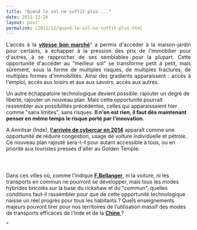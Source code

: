 ```yaml
---
title: "Quand le sol ne suffit plus ..."
date: 2011-12-26
layout: post
permalink: /2011/12/quand-le-sol-ne-suffit-plus.html
---
```


<p style="text-align: justify">L'accès à la <a href=""http://www.addrn.fr/fileadmin/user_upload/observatoires/mobilite/mobilite_w.pdf"" target=""_blank""><strong>vitesse bon marché</strong></a>" a permis d'accéder à la maison-jardin pour certains, à échapper à la pression des prix de l'immobilier pour d'autres, à se rapprocher de ses semblables pour la plupart. Cette opportunité d'accéder au "meilleur sol" se transforme petit à petit, mais sûrement, sous la forme de multiples risques, de multiples fractures, de multiples formes d'immobilités. Ainsi des gradients apparaissent : accès à l'emploi, accès aux loisirs et aux aux savoirs, accès aux autres.</p> <p style=""text-align: justify"">Un autre échappatoire technologique devient possible: rajouter un degré de liberté, rajouter un nouveau plan. Mais cette opportunité pourrait ressembler aux possibilités précédentes, celles qui apparaissaient hier  comme "sans limites", sans risques. <strong>Il n'en est rien, il faut dès maintenant penser en même temps le risque porté par l'innovation</strong>. </p>  <!--more-->  A Amritsar (Inde), <a href=""http://www.ultraglobalprt.com/worlds-largest-urban-prt-system-announced/"" target=""_blank""><strong>l'arrivée de cybercar en 2014</strong></a> apparaît comme une opportunité de réduire congestion, usage de voiture individuelle et pétrole. Ce nouveau plan rajouté sera-t-il pour autant accessible à tous, ou en priorité aux touristes pressés d'aller au Golden Temple. <p><a href=""/wp-content/uploads/sites/6/old/6a0120a66d2ad4970b01675f68eaba970b-pi.jpg""><img alt=""Ultra_amritsar_2-1024x486"" border=""0"" class=""asset  asset-image at-xid-6a0120a66d2ad4970b01675f68eaba970b image-full"" src=""/wp-content/uploads/sites/6/old/6a0120a66d2ad4970b01675f68eaba970b-800wi.jpg"" title=""Ultra_amritsar_2-1024x486"" /></a></p> <p><a href=""/wp-content/uploads/sites/6/old/6a0120a66d2ad4970b0162fe748f3a970d-pi.jpg""><img alt=""Zero pollution pods Asr 1"" border=""0"" class=""asset  asset-image at-xid-6a0120a66d2ad4970b0162fe748f3a970d image-full"" src=""/wp-content/uploads/sites/6/old/6a0120a66d2ad4970b0162fe748f3a970d-800wi.jpg"" title=""Zero pollution pods Asr 1"" /></a></p> <p><a href=""/wp-content/uploads/sites/6/old/6a0120a66d2ad4970b015438f35cb0970c-pi.jpg""><img alt=""Zero Polluting Pods"" border=""0"" class=""asset  asset-image at-xid-6a0120a66d2ad4970b015438f35cb0970c image-full"" src=""/wp-content/uploads/sites/6/old/6a0120a66d2ad4970b015438f35cb0970c-800wi.jpg"" title=""Zero Polluting Pods"" /></a></p> <p style=""text-align: justify"">Dans ces villes où, comme l'indique <a href=""http://transit-city.blogspot.com/2011/12/dacca-light-mobility.html"" target=""_blank""><strong>F.Bellanger</strong></a>, ni la voiture, ni les transports en commun ne pourront se développer, mais tous les modes hybrides bricolés sur la base du rickshaw et du "commun", quelles conditions faut-il rassembler pour que de cette opportunité technologique naisse un réel progrès pour tous les habitants ? Quels enseignements majeurs pouvont tirer pour nos territoires de l'utilisation massif des modes de transports efficaces de l'Inde et de la <a href=""http://transit-city.blogspot.com/2011/12/beijing-big-return-of-bike-2.html"" target=""_blank""><strong>Chine </strong></a>?</p>"